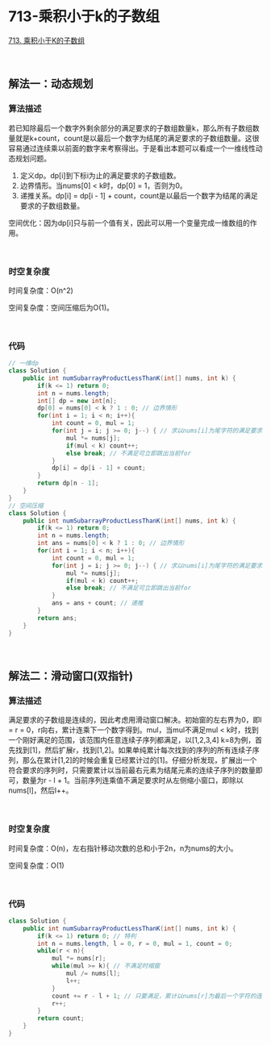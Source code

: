 # 713-乘积小于k的子数组

[713. 乘积小于K的子数组](https://leetcode-cn.com/problems/subarray-product-less-than-k/)

<br />

## 解法一：动态规划

### 算法描述

若已知除最后一个数字外剩余部分的满足要求的子数组数量k，那么所有子数组数量就是k+count，count是以最后一个数字为结尾的满足要求的子数组数量。这很容易通过连续乘以前面的数字来考察得出。于是看出本题可以看成一个一维线性动态规划问题。

1. 定义dp。dp[i]到下标i为止的满足要求的子数组数。
2. 边界情形。当nums[0] < k时，dp[0] = 1，否则为0。
3. 递推关系。dp[i] = dp[i - 1] + count，count是以最后一个数字为结尾的满足要求的子数组数量。

空间优化：因为dp[i]只与前一个值有关，因此可以用一个变量完成一维数组的作用。

<br />

### 时空复杂度

时间复杂度：O(n^2)

空间复杂度：空间压缩后为O(1)。

<br />

### 代码

```java
// 一维dp
class Solution {
    public int numSubarrayProductLessThanK(int[] nums, int k) {
        if(k <= 1) return 0;
        int n = nums.length;
        int[] dp = new int[n];
        dp[0] = nums[0] < k ? 1 : 0; // 边界情形
        for(int i = 1; i < n; i++){
            int count = 0, mul = 1;
            for(int j = i; j >= 0; j--) { // 求以nums[i]为尾字符的满足要求的子数组数量
                mul *= nums[j];
                if(mul < k) count++;
                else break; // 不满足可立即跳出当前for
            }
            dp[i] = dp[i - 1] + count;
        }
        return dp[n - 1];
    }
}
// 空间压缩
class Solution {
    public int numSubarrayProductLessThanK(int[] nums, int k) {
        if(k <= 1) return 0;
        int n = nums.length;
        int ans = nums[0] < k ? 1 : 0; // 边界情形
        for(int i = 1; i < n; i++){
            int count = 0, mul = 1;
            for(int j = i; j >= 0; j--) { // 求以nums[i]为尾字符的满足要求的子数组数量
                mul *= nums[j];
                if(mul < k) count++;
                else break; // 不满足可立即跳出当前for
            }
            ans = ans + count; // 递推
        }
        return ans;
    }
}
```

<br />

## 解法二：滑动窗口(双指针)

### 算法描述

满足要求的子数组是连续的，因此考虑用滑动窗口解决。初始窗的左右界为0，即l = r = 0，r向右，累计连乘下一个数字得到。mul，当mul不满足mul < k时，找到一个刚好满足的范围，该范围内任意连续子序列都满足，以[1,2,3,4] k=8为例，首先找到[1]，然后扩展r，找到[1,2]。如果单纯累计每次找到的序列的所有连续子序列，那么在累计[1,2]的时候会重复已经累计过的[1]。仔细分析发现，扩展出一个符合要求的序列时，只需要累计以当前最右元素为结尾元素的连续子序列的数量即可，数量为r - l + 1。当前序列连乘值不满足要求时从左侧缩小窗口，即除以nums[l]，然后l++。

<br />

### 时空复杂度

时间复杂度：O(n)，左右指针移动次数的总和小于2n，n为nums的大小。

空间复杂度：O(1)

<br />

### 代码

```java
class Solution {
    public int numSubarrayProductLessThanK(int[] nums, int k) {
        if(k <= 1) return 0; // 特判
        int n = nums.length, l = 0, r = 0, mul = 1, count = 0;
        while(r < n){
            mul *= nums[r];
            while(mul >= k){ // 不满足时缩窗
                mul /= nums[l];
                l++;
            }
            count += r - l + 1; // 只要满足，累计以nums[r]为最后一个字符的连续子数组数量
            r++;
        }
        return count;
    }
}
```

